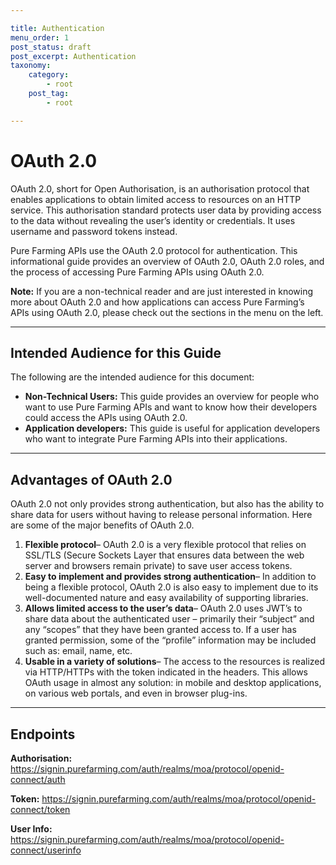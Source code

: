 ```yaml
---

title: Authentication
menu_order: 1
post_status: draft
post_excerpt: Authentication
taxonomy:
    category:
        - root
    post_tag:
        - root

---
```


# OAuth 2.0
OAuth 2.0, short for Open Authorisation, is an authorisation protocol that enables applications to obtain limited access to resources on an HTTP service. This authorisation standard protects user data by providing access to the data without revealing the user’s identity or credentials. It uses username and password tokens instead.  

Pure Farming APIs use the OAuth 2.0 protocol for authentication. This informational guide provides an overview of OAuth 2.0, OAuth 2.0 roles, and the process of accessing Pure Farming APIs using OAuth 2.0. 

**Note:** If you are a non-technical reader and are just interested in knowing more about OAuth 2.0 and how applications can access Pure Farming’s APIs using OAuth 2.0, please check out the sections in the menu on the left.

---

## Intended Audience for this Guide
The following are the intended audience for this document:

- **Non-Technical Users:** This guide provides an overview for people who want to use Pure Farming APIs and want to know how their developers could access the APIs using OAuth 2.0. 
- **Application developers:** This guide is useful for application developers who want to integrate Pure Farming APIs into their applications. 

---

## Advantages of OAuth 2.0
OAuth 2.0 not only provides strong authentication, but also has the ability to share data for users without having to release personal information. Here are some of the major benefits of OAuth 2.0. 

1. **Flexible protocol**– OAuth 2.0 is a very flexible protocol that relies on SSL/TLS (Secure Sockets Layer that ensures data between the web server and browsers remain private) to save user access tokens.  
2. **Easy to implement and provides strong authentication**– In addition to being a flexible protocol, OAuth 2.0 is also easy to implement due to its well-documented nature and easy availability of supporting libraries.
3. **Allows limited access to the user’s data**– OAuth 2.0 uses JWT’s to share data about the authenticated user – primarily their “subject” and any “scopes” that they have been granted access to. If a user has granted permission, some of the “profile” information may be included such as: email, name, etc.  
4. **Usable in a variety of solutions**– The access to the resources is realized via HTTP/HTTPs with the token indicated in the headers. This allows OAuth usage in almost any solution: in mobile and desktop applications, on various web portals, and even in browser plug-ins. 

---

## Endpoints
**Authorisation:** https://signin.purefarming.com/auth/realms/moa/protocol/openid-connect/auth 

**Token:** https://signin.purefarming.com/auth/realms/moa/protocol/openid-connect/token 

**User Info:** https://signin.purefarming.com/auth/realms/moa/protocol/openid-connect/userinfo 